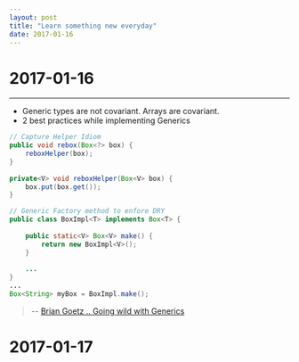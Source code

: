 ```yaml
---
layout: post
title: "Learn something new everyday"
date: 2017-01-16
---
```


# 2017-01-16
***
* Generic types are not covariant. Arrays are covariant.
* 2 best practices while implementing Generics

```java
// Capture Helper Idiom 
public void rebox(Box<?> box) {
    reboxHelper(box);
}
 
private<V> void reboxHelper(Box<V> box) {
    box.put(box.get());
}
```

```java
// Generic Factory method to enfore DRY
public class BoxImpl<T> implements Box<T> {
 
    public static<V> Box<V> make() {
        return new BoxImpl<V>();
    }
 
    ...
}
...
Box<String> myBox = BoxImpl.make();
```
> -- [Brian Goetz .. Going wild with Generics](https://www.ibm.com/developerworks/library/j-jtp04298/index.html)

# 2017-01-17
